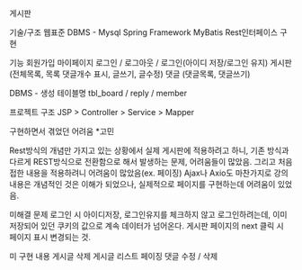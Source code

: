 게시판


기술/구조
웹표준
DBMS - Mysql
Spring Framework
MyBatis
Rest인터페이스 구현

기능
회원가입
마이페이지
로그인 / 로그아웃 / 로그인(아이디 저장/로그인 유지)
게시판 (전체목록, 목록 댓글개수 표시, 글쓰기, 글수정)
댓글 (댓글목록, 댓글쓰기)

DBMS - 생성 테이블명
tbl_board / reply / member

프로젝트 구조
JSP > Controller > Service > Mapper

구현하면서 겪었던 어려움
*고민

Rest방식의 개념만 가지고 있는 상황에서 실제 게시판에 적용하려고 하니,
기존 방식과 다르게 REST방식으로 전환함으로 해서 발생하는 문제, 어려움들이 많았음.
그리고 처음 접한 내용을 적용하려니 어려움이 많았음(ex. 페이징)
Ajax나 Axio도 마찬가지로 강의 내용은 개념적인 것은 이해가 되었으나, 실제적으로 페이지를 구현하는데 어려움이 있었음.

미해결 문제
로그인 시 아이디저장, 로그인유지를 체크하지 않고 로그인하려는데, 이미 저장되어 있던 쿠키의 값으로 계속 데이터가 넘어온다.
게시판 페이지의 next 클릭 시 페이지 표시 변경되는 것.

미 구현 내용
게시글 삭제
게시글 리스트 페이징
댓글 수정 / 삭제
